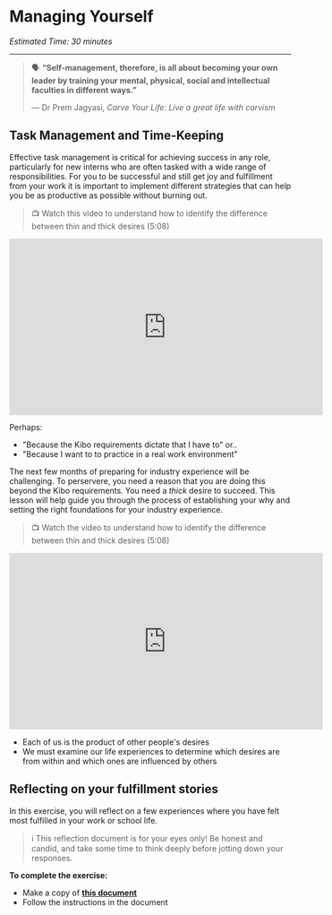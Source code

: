# Managing Yourself

*Estimated Time: 30 minutes*

---

>  🗣 **“Self-management, therefore, is all about becoming your own leader by training your mental, physical, social and intellectual faculties in different ways.”**
>
>  — Dr Prem Jagyasi, _Carve Your Life: Live a great life with carvism_

## Task Management and Time-Keeping

Effective task management is critical for achieving success in any role, particularly for new interns who are often tasked with a wide range of responsibilities. For you to be successful and still get joy and fulfillment from your work it is important to implement different strategies that can help you be as productive as possible without burning out.

>  📺 Watch this video to understand how to identify the difference between thin and thick desires (5:08)

 <div style="position: relative; padding-bottom: 56.25%; height: 0;">
  <iframe width="560" height="315" src="https://www.youtube.com/embed/88MjoZalHpM" title="YouTube video player" frameborder="0" allow="accelerometer; autoplay; clipboard-write; encrypted-media; gyroscope; picture-in-picture; web-share" allowfullscreen></iframe>
</div>

The video asserts that:

Perhaps:

- "Because the Kibo requirements dictate that I have to" or..
- "Because I want to to practice in a real work environment"

The next few months of preparing for industry experience will be challenging. To perservere, you need a reason that you are doing this beyond the Kibo requirements. You need a _thick_ desire  to succeed. This lesson will help guide you through the process of establishing your why and setting the right foundations for your industry experience. 

>  📺 Watch the video to understand how to identify the difference between thin and thick desires (5:08)

 <div style="position: relative; padding-bottom: 56.25%; height: 0;">
  <iframe width="560" height="315" src="https://www.youtube.com/embed/88MjoZalHpM" title="YouTube video player" frameborder="0" allow="accelerometer; autoplay; clipboard-write; encrypted-media; gyroscope; picture-in-picture; web-share" allowfullscreen></iframe>
</div>

The video asserts that:

- Each of us is the product of other people's desires
- We must examine our life experiences to determine which desires are from within and which ones are influenced by others

## Reflecting on your fulfillment stories

In this exercise, you will reflect on a few experiences where you have felt most fulfilled in your work or school life.

>  ℹ️ This reflection document is for your eyes only! Be honest and candid, and take some time to think deeply before jotting down your responses.

**To complete the exercise:** 
- Make a copy of **<a href="https://docs.google.com/document/d/1k8OJFymVJ3eY-LAKGtXiW2e_jycf1nWCxBOtZpM2nyY/copy" target="_blank"> this document</a>**
- Follow the instructions in the document


